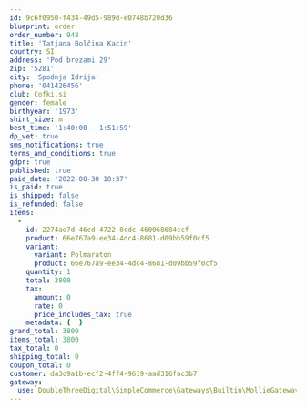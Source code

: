 ```yaml
---
id: 9c6f0950-f434-49d5-989d-e0748b720d36
blueprint: order
order_number: 948
title: 'Tatjana Bolčina Kacin'
country: SI
address: 'Pod brezami 29'
zip: '5281'
city: 'Spodnja Idrija'
phone: '041426456'
club: Cofki.si
gender: female
birthyear: '1973'
shirt_size: m
best_time: '1:40:00 - 1:51:59'
dp_vet: true
sms_notifications: true
terms_and_conditions: true
gdpr: true
published: true
paid_date: '2022-08-30 18:37'
is_paid: true
is_shipped: false
is_refunded: false
items:
  -
    id: 2274ae7d-46cd-4722-8cdc-460068684ccf
    product: 66e767a9-ee34-4dc4-8681-d09bb59f0cf5
    variant:
      variant: Polmaraton
      product: 66e767a9-ee34-4dc4-8681-d09bb59f0cf5
    quantity: 1
    total: 3800
    tax:
      amount: 0
      rate: 0
      price_includes_tax: true
    metadata: {  }
grand_total: 3800
items_total: 3800
tax_total: 0
shipping_total: 0
coupon_total: 0
customer: da3c9a1b-ecf2-4ff4-9619-aad316fac3b7
gateway:
  use: DoubleThreeDigital\SimpleCommerce\Gateways\Builtin\MollieGateway
---
```

